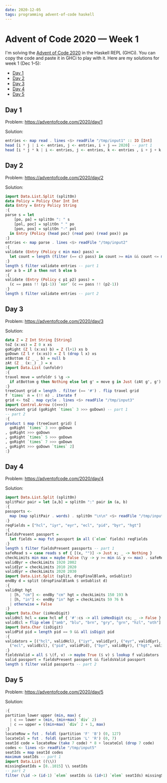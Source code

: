 ```yaml
---
date: 2020-12-05
tags: programming advent-of-code haskell
---
```


# Advent of Code 2020 — Week 1

I'm solving the [Advent of Code 2020](https://adventofcode.com/2020/) in the Haskell REPL (GHCi). You can copy the code and paste it in GHCi to play with it. Here are my solutions for week 1 (Dec 1–5):

- [Day 1](#day-1)
- [Day 2](#day-2)
- [Day 3](#day-3)
- [Day 4](#day-4)
- [Day 5](#day-5)
## Day 1

Problem: <https://adventofcode.com/2020/day/1>

Solution:

```haskell
entries <- map read . lines <$> readFile "/tmp/input1" :: IO [Int]
head [i * j | i <- entries, j <- entries, i + j == 2020] -- part 1
head [i * j * k | i <- entries, j <- entries, k <- entries , i + j + k == 2020] -- part 2
```

## Day 2

Problem: <https://adventofcode.com/2020/day/2>

Solution:

```haskell
import Data.List.Split (splitOn)
data Policy = Policy Char Int Int
data Entry = Entry Policy String
:{
parse s = let
    [po, pa] = splitOn ": " s
    [pol, poc] = splitOn " " po
    [pon, pox] = splitOn "-" pol
  in Entry (Policy (head poc) (read pon) (read pox)) pa
:}
entries <- map parse . lines <$> readFile "/tmp/input2"
:{
validate (Entry (Policy c min max) pass) =
  let count = length (filter (== c) pass) in count >= min && count <= max
:}
length $ filter validate entries -- part 1
xor a b = if a then not b else b
:{
validate (Entry (Policy c p1 p2) pass) =
  (c == pass !! (p1-1)) `xor` (c == pass !! (p2-1))
:}
length $ filter validate entries -- part 2
```

## Day 3

Problem: <https://adventofcode.com/2020/day/3>

Solution:

```haskell
data Z = Z Int String [String]
toZ (x:xs) = Z 0 x xs
goRight (Z l (x:xs) b) = Z (l+1) xs b
goDown (Z l r (x:xs)) = Z l (drop l x) xs
atBottom (Z _ _ b) = null b
zAt (Z _ (x:_) _) = x
import Data.List (unfoldr)
:{
travel move = unfoldr $ \g ->
  if atBottom g then Nothing else let g' = move g in Just (zAt g', g')
:}
treeCount grid = length . filter (== '#') . flip travel grid
f `times` n = (!! n) . iterate f
grid <- toZ . map cycle . lines <$> readFile "/tmp/input3"
import Control.Arrow ((>>>))
treeCount grid (goRight `times` 3 >>> goDown) -- part 1
-- part 2
:{
product $ map (treeCount grid) [
  goRight `times` 3 >>> goDown
, goRight >>> goDown
, goRight `times` 5 >>> goDown
, goRight `times` 7 >>> goDown
, goRight >>> goDown `times` 2]
:}
```

## Day 4

Problem: <https://adventofcode.com/2020/day/4>

Solution:

```haskell
import Data.List.Split (splitOn)
splitPair pair = let [a,b] = splitOn ":" pair in (a, b)
:{
passports <-
  map (map splitPair . words) . splitOn "\n\n" <$> readFile "/tmp/input4"
:}
reqFields = ["hcl", "iyr", "eyr", "ecl", "pid", "byr", "hgt"]
:{
fieldsPresent passport =
  let fields = map fst passport in all (`elem` fields) reqFields
:}
length $ filter fieldsPresent passports -- part 1
safeRead s = case reads s of { [(x, "")] -> Just x; _ -> Nothing }
checkLimits min max = maybe False (\y -> y >= min && y <= max) . safeRead
validByr = checkLimits 1920 2002
validIyr = checkLimits 2010 2020
validEyr = checkLimits 2020 2030
import Data.List.Split (split, dropFinalBlank, onSublist)
endBy d = split (dropFinalBlank $ onSublist d)
:{
validHgt hgt
  | [h, "cm"] <- endBy "cm" hgt = checkLimits 150 193 h
  | [h, "in"] <- endBy "in" hgt = checkLimits 59 76 h
  | otherwise = False
:}
import Data.Char (isHexDigit)
validHcl hcl = case hcl of { '#':cs -> all isHexDigit cs; _ -> False }
validEcl = flip elem ["amb", "blu", "brn", "gry", "grn", "hzl", "oth"]
import Data.Char (isDigit)
validPid pid = length pid == 9 && all isDigit pid
:{
validators = [("hcl", validHcl), ("iyr", validIyr), ("eyr", validEyr),
  ("ecl", validEcl), ("pid", validPid), ("byr", validByr), ("hgt", validHgt)]
:}
fieldsValid = all $ \(f, v) -> maybe True ($ v) $ lookup f validators
valid passport = fieldsPresent passport && fieldsValid passport
length $ filter valid passports -- part 2
```

## Day 5

Problem: <https://adventofcode.com/2020/day/5>

Solution:

```haskell
:{
partition lower upper (min, max) c
  | c == lower = (min, (min+max) `div` 2)
  | c == upper = ((min+max) `div` 2 + 1, max)
:}
locateRow = fst . foldl (partition 'F' 'B') (0, 127)
locateCol = fst . foldl (partition 'L' 'R') (0, 7)
seatId code = locateRow (take 7 code) * 8 + locateCol (drop 7 code)
codes <- lines <$> readFile "/tmp/input5"
seatIds = map seatId codes
maximum seatIds -- part 1
import Data.List ((\\))
missingSeatIds = [8..1015] \\ seatIds
-- part 2
filter (\id -> (id-1) `elem` seatIds && (id+1) `elem` seatIds) missingSeatIds
```
